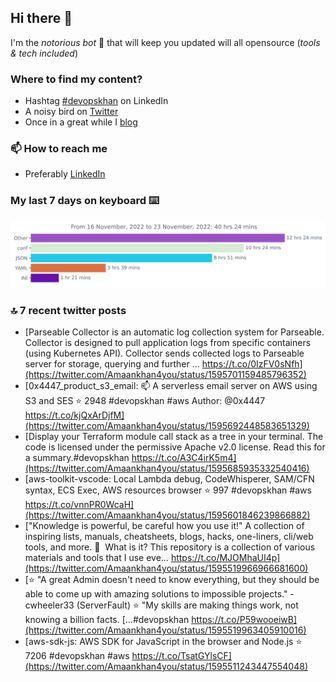 <!--- [![Hits](https://hits.seeyoufarm.com/api/count/incr/badge.svg?url=https%3A%2F%2Fgithub.com%2Fakhan4u%2Fhit-counter&count_bg=%2379C83D&title_bg=%23555555&icon=&icon_color=%23E7E7E7&title=visits&edge_flat=false)](https://hits.seeyoufarm.com) --->

## Hi there 👋

I'm the _notorious bot_ 🤣 that will keep you updated will all opensource (_tools & tech included_) 

### Where to find my content?

* Hashtag [#devopskhan](https://www.linkedin.com/feed/hashtag/devopskhan) on LinkedIn
* A noisy bird on [Twitter](https://twitter.com/Amaankhan4you)
* Once in a great while I [blog](https://linuxparrot.com) 


### 📫 **How to reach me**

* Preferably [LinkedIn](https://www.linkedin.com/in/amaan-khan-linux-ninja)

### My last 7 days on keyboard ⌨️

<img src="https://github.com/akhan4u/akhan4u/blob/main/images/stat.svg" alt="Amaan's Wakatime Activity!"/>

### 🔝 7 recent twitter posts
<!-- DEVDOJO:START -->
- [Parseable Collector is an automatic log collection system for Parseable. Collector is designed to pull application logs from specific containers &lpar;using Kubernetes API&rpar;. Collector sends collected logs to Parseable server for storage, querying and further … https://t.co/0IzFV0sNfh](https://twitter.com/Amaankhan4you/status/1595701159485796352)
- [0x4447_product_s3_email: 📫 A serverless email server on AWS using S3 and SES
⭐️ 2948
#devopskhan #aws
Author: @0x4447
https://t.co/kjQxArDjfM](https://twitter.com/Amaankhan4you/status/1595692448583651329)
- [Display your Terraform module call stack as a tree in your terminal. The code is licensed under the permissive Apache v2.0 license. Read this for a summary.#devopskhan https://t.co/A3C4irK5m4](https://twitter.com/Amaankhan4you/status/1595685935332540416)
- [aws-toolkit-vscode: Local Lambda debug, CodeWhisperer, SAM/CFN syntax, ECS Exec, AWS resources browser
⭐️ 997
#devopskhan #aws
https://t.co/vnnPR0WcaH](https://twitter.com/Amaankhan4you/status/1595601846239866882)
- [&quot;Knowledge is powerful, be careful how you use it!&quot; A collection of inspiring lists, manuals, cheatsheets, blogs, hacks, one-liners, cli/web tools, and more. 📔  What is it? This repository is a collection of various materials and tools that I use eve… https://t.co/MJOMhaUI4p](https://twitter.com/Amaankhan4you/status/1595519966966681600)
- [⭐ &quot;A great Admin doesn&#39;t need to know everything, but they should be able to come up with amazing solutions to impossible projects.&quot; - cwheeler33 &lpar;ServerFault&rpar; ⭐ &quot;My skills are making things work, not knowing a billion facts. [...#devopskhan https://t.co/P59wooeiwB](https://twitter.com/Amaankhan4you/status/1595519963405910016)
- [aws-sdk-js: AWS SDK for JavaScript in the browser and Node.js
⭐️ 7206
#devopskhan #aws
https://t.co/TsatGYlsCF](https://twitter.com/Amaankhan4you/status/1595511243447554048)
<!-- DEVDOJO:END -->

<!-- ![Amaan's GitHub stats](https://github-readme-stats.vercel.app/api?username=akhan4u&count_private=true&show_icons=true&hide=contribs) -->
